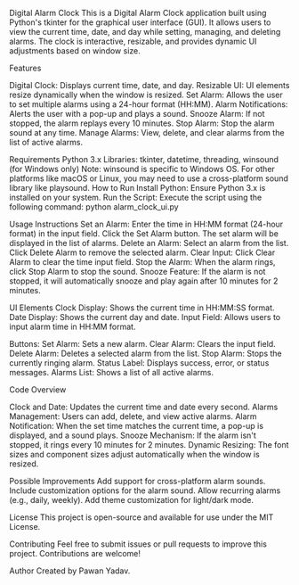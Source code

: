Digital Alarm Clock
This is a Digital Alarm Clock application built using Python's tkinter for the graphical user interface (GUI).
It allows users to view the current time, date, and day while setting, managing, and deleting alarms.
The clock is interactive, resizable, and provides dynamic UI adjustments based on window size.

Features

Digital Clock: Displays current time, date, and day.
Resizable UI: UI elements resize dynamically when the window is resized.
Set Alarm: Allows the user to set multiple alarms using a 24-hour format (HH:MM).
Alarm Notifications: Alerts the user with a pop-up and plays a sound.
Snooze Alarm: If not stopped, the alarm replays every 10 minutes.
Stop Alarm: Stop the alarm sound at any time.
Manage Alarms: View, delete, and clear alarms from the list of active alarms.

Requirements
Python 3.x
Libraries: tkinter, datetime, threading, winsound (for Windows only)
Note: winsound is specific to Windows OS. For other platforms like macOS or Linux, you may need to use a cross-platform sound library like playsound.
How to Run
Install Python: Ensure Python 3.x is installed on your system.
Run the Script: Execute the script using the following command:
python alarm_clock_ui.py

Usage Instructions
Set an Alarm:
Enter the time in HH:MM format (24-hour format) in the input field.
Click the Set Alarm button.
The set alarm will be displayed in the list of alarms.
Delete an Alarm:
Select an alarm from the list.
Click Delete Alarm to remove the selected alarm.
Clear Input:
Click Clear Alarm to clear the time input field.
Stop the Alarm:
When the alarm rings, click Stop Alarm to stop the sound.
Snooze Feature:
If the alarm is not stopped, it will automatically snooze and play again after 10 minutes for 2 minutes.

UI Elements
Clock Display: Shows the current time in HH:MM:SS format.
Date Display: Shows the current day and date.
Input Field: Allows users to input alarm time in HH:MM format.

Buttons:
Set Alarm: Sets a new alarm.
Clear Alarm: Clears the input field.
Delete Alarm: Deletes a selected alarm from the list.
Stop Alarm: Stops the currently ringing alarm.
Status Label: Displays success, error, or status messages.
Alarms List: Shows a list of all active alarms.

Code Overview

Clock and Date: Updates the current time and date every second.
Alarms Management: Users can add, delete, and view active alarms.
Alarm Notification: When the set time matches the current time, a pop-up is displayed, and a sound plays.
Snooze Mechanism: If the alarm isn't stopped, it rings every 10 minutes for 2 minutes.
Dynamic Resizing: The font sizes and component sizes adjust automatically when the window is resized.

Possible Improvements
Add support for cross-platform alarm sounds.
Include customization options for the alarm sound.
Allow recurring alarms (e.g., daily, weekly).
Add theme customization for light/dark mode.

License
This project is open-source and available for use under the MIT License.

Contributing
Feel free to submit issues or pull requests to improve this project. Contributions are welcome!

Author
Created by Pawan Yadav.
